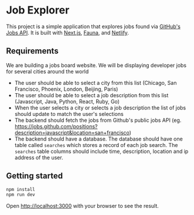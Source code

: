 # Job Explorer

This project is a simple application that explores jobs found via [GitHub's Jobs API](https://jobs.github.com/api). It is built with [Next.js](https://nextjs.org/), [Fauna](https://fauna.com), and [Netlify](https://netlify.com/).

## Requirements
We are building a jobs board website. We will be displaying developer jobs for several cities around the world
 - The user should be able to select a city from this list (Chicago, San Francisco, Phoenix, London, Beijing, Paris)
 - The user should be able to select a job description from this list (Javascript, Java, Python, React, Ruby, Go)
 - When the user selects a city or selects a job description the list of jobs should update to match the user's selections
 - The backend should fetch the jobs from Github's public jobs API (eg. https://jobs.github.com/positions?description=javascript&location=san+francisco)
 - The backend should have a database. The database should have one table called `searches` which stores a record of each job search. The `searches` table columns should include time, description, location and ip address of the user.

## Getting started
```bash
npm install
npm run dev
```

Open [http://localhost:3000](http://localhost:3000) with your browser to see the result.
